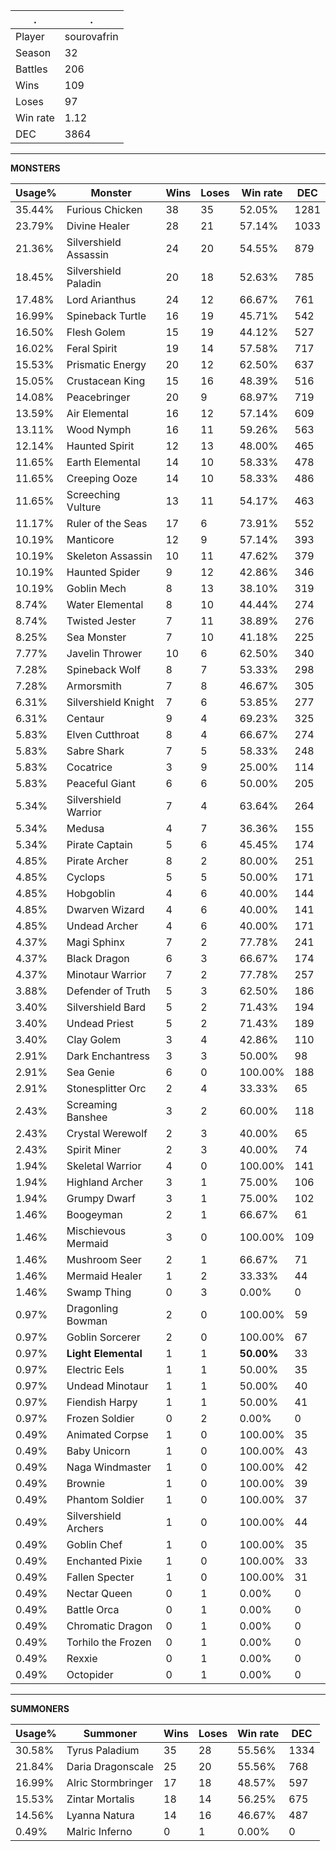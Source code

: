 .|.
|-|-
Player|sourovafrin
Season|32
Battles|206
Wins|109
Loses|97
Win rate|1.12
DEC|3864

---
**MONSTERS**

Usage%|Monster|Wins|Loses|Win rate|DEC|
-|-|-|-|-|-|
35.44%|Furious Chicken|38|35|52.05%|1281|
23.79%|Divine Healer|28|21|57.14%|1033|
21.36%|Silvershield Assassin|24|20|54.55%|879|
18.45%|Silvershield Paladin|20|18|52.63%|785|
17.48%|Lord Arianthus|24|12|66.67%|761|
16.99%|Spineback Turtle|16|19|45.71%|542|
16.50%|Flesh Golem|15|19|44.12%|527|
16.02%|Feral Spirit|19|14|57.58%|717|
15.53%|Prismatic Energy|20|12|62.50%|637|
15.05%|Crustacean King|15|16|48.39%|516|
14.08%|Peacebringer|20|9|68.97%|719|
13.59%|Air Elemental|16|12|57.14%|609|
13.11%|Wood Nymph|16|11|59.26%|563|
12.14%|Haunted Spirit|12|13|48.00%|465|
11.65%|Earth Elemental|14|10|58.33%|478|
11.65%|Creeping Ooze|14|10|58.33%|486|
11.65%|Screeching Vulture|13|11|54.17%|463|
11.17%|Ruler of the Seas|17|6|73.91%|552|
10.19%|Manticore|12|9|57.14%|393|
10.19%|Skeleton Assassin|10|11|47.62%|379|
10.19%|Haunted Spider|9|12|42.86%|346|
10.19%|Goblin Mech|8|13|38.10%|319|
8.74%|Water Elemental|8|10|44.44%|274|
8.74%|Twisted Jester|7|11|38.89%|276|
8.25%|Sea Monster|7|10|41.18%|225|
7.77%|Javelin Thrower|10|6|62.50%|340|
7.28%|Spineback Wolf|8|7|53.33%|298|
7.28%|Armorsmith|7|8|46.67%|305|
6.31%|Silvershield Knight|7|6|53.85%|277|
6.31%|Centaur|9|4|69.23%|325|
5.83%|Elven Cutthroat|8|4|66.67%|274|
5.83%|Sabre Shark|7|5|58.33%|248|
5.83%|Cocatrice|3|9|25.00%|114|
5.83%|Peaceful Giant|6|6|50.00%|205|
5.34%|Silvershield Warrior|7|4|63.64%|264|
5.34%|Medusa|4|7|36.36%|155|
5.34%|Pirate Captain|5|6|45.45%|174|
4.85%|Pirate Archer|8|2|80.00%|251|
4.85%|Cyclops|5|5|50.00%|171|
4.85%|Hobgoblin|4|6|40.00%|144|
4.85%|Dwarven Wizard|4|6|40.00%|141|
4.85%|Undead Archer|4|6|40.00%|171|
4.37%|Magi Sphinx|7|2|77.78%|241|
4.37%|Black Dragon|6|3|66.67%|174|
4.37%|Minotaur Warrior|7|2|77.78%|257|
3.88%|Defender of Truth|5|3|62.50%|186|
3.40%|Silvershield Bard|5|2|71.43%|194|
3.40%|Undead Priest|5|2|71.43%|189|
3.40%|Clay Golem|3|4|42.86%|110|
2.91%|Dark Enchantress|3|3|50.00%|98|
2.91%|Sea Genie|6|0|100.00%|188|
2.91%|Stonesplitter Orc|2|4|33.33%|65|
2.43%|Screaming Banshee|3|2|60.00%|118|
2.43%|Crystal Werewolf|2|3|40.00%|65|
2.43%|Spirit Miner|2|3|40.00%|74|
1.94%|Skeletal Warrior|4|0|100.00%|141|
1.94%|Highland Archer|3|1|75.00%|106|
1.94%|Grumpy Dwarf|3|1|75.00%|102|
1.46%|Boogeyman|2|1|66.67%|61|
1.46%|Mischievous Mermaid|3|0|100.00%|109|
1.46%|Mushroom Seer|2|1|66.67%|71|
1.46%|Mermaid Healer|1|2|33.33%|44|
1.46%|Swamp Thing|0|3|0.00%|0|
0.97%|Dragonling Bowman|2|0|100.00%|59|
0.97%|Goblin Sorcerer|2|0|100.00%|67|
0.97%|**Light Elemental**|1|1|**50.00%**|33|
0.97%|Electric Eels|1|1|50.00%|35|
0.97%|Undead Minotaur|1|1|50.00%|40|
0.97%|Fiendish Harpy|1|1|50.00%|41|
0.97%|Frozen Soldier|0|2|0.00%|0|
0.49%|Animated Corpse|1|0|100.00%|35|
0.49%|Baby Unicorn|1|0|100.00%|43|
0.49%|Naga Windmaster|1|0|100.00%|42|
0.49%|Brownie|1|0|100.00%|39|
0.49%|Phantom Soldier|1|0|100.00%|37|
0.49%|Silvershield Archers|1|0|100.00%|44|
0.49%|Goblin Chef|1|0|100.00%|35|
0.49%|Enchanted Pixie|1|0|100.00%|33|
0.49%|Fallen Specter|1|0|100.00%|31|
0.49%|Nectar Queen|0|1|0.00%|0|
0.49%|Battle Orca|0|1|0.00%|0|
0.49%|Chromatic Dragon|0|1|0.00%|0|
0.49%|Torhilo the Frozen|0|1|0.00%|0|
0.49%|Rexxie|0|1|0.00%|0|
0.49%|Octopider|0|1|0.00%|0|

---
**SUMMONERS**

Usage%|Summoner|Wins|Loses|Win rate|DEC|
-|-|-|-|-|-|
30.58%|Tyrus Paladium|35|28|55.56%|1334|
21.84%|Daria Dragonscale|25|20|55.56%|768|
16.99%|Alric Stormbringer|17|18|48.57%|597|
15.53%|Zintar Mortalis|18|14|56.25%|675|
14.56%|Lyanna Natura|14|16|46.67%|487|
0.49%|Malric Inferno|0|1|0.00%|0|
